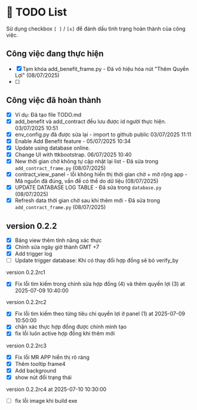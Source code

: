 # 📝 TODO List

Sử dụng checkbox `[ ]` / `[x]` để đánh dấu tình trạng hoàn thành của công việc.

## Công việc đang thực hiện
- [x] Tạm khóa add_benefit_frame.py - Đã vô hiệu hóa nút "Thêm Quyền Lợi" (08/07/2025)
- [ ] 

## Công việc đã hoàn thành
- [x] Ví dụ: Đã tạo file TODO.md
- [x] add_benefit và add_contract đều lưu được id người thực hiện. 03/07/2025 10:51
- [x] env_config.py đã được sửa lại - import to github public 03/07/2025 11:11
- [x] Enable Add Benefit feature - 05/07/2025 10:34
- [x] Update using database online.
- [x] Change UI with ttkbootstrap. 06/07/2025 10:40
- [x] New thời gian chờ không tự cập nhật lại list - Đã sửa trong `add_contract_frame.py` (08/07/2025)
- [x] contract_view_panel - lỗi không hiển thị thời gian chờ + mở rộng app - Mã nguồn đã đúng, vấn đề có thể do dữ liệu (08/07/2025)
- [x] UPDATE DATABASE LOG TABLE - Đã sửa trong `database.py` (08/07/2025)
- [x] Refresh data thời gian chờ sau khi thêm mới - Đã sửa trong `add_contract_frame.py` (08/07/2025)

## version 0.2.2 
- [x] Bảng view thêm tính năng xác thực
- [x] Chỉnh sửa ngày giờ thành GMT +7
- [x] Add trigger log
- [ ] Update trigger database: Khi có thay đổi hợp đồng sẽ bỏ verify_by

 version 0.2.2rc1
- [x] Fix lỗi tìm kiếm trong chỉnh sửa hợp đồng (4) và thêm quyền lợi (3) at 2025-07-09 10:40:00

 version 0.2.2rc2
- [x] Fix lỗi tìm kiếm theo từng tiêu chí quyền lợi ở panel (1) at 2025-07-09 10:50:00
- [x] chặn xác thực hợp đồng được chính mình tạo
- [x] fix lỗi luôn active hợp đồng khi thêm mới

 version 0.2.2rc3
- [x] Fix lỗi MR APP hiển thị rõ ràng
- [x] Thêm tooltip frame4
- [x] Add background
- [x] show nút đổi trạng thái

 version 0.2.2rc4 at 2025-07-10 10:30:00
- [ ] fix lỗi image khi build exe